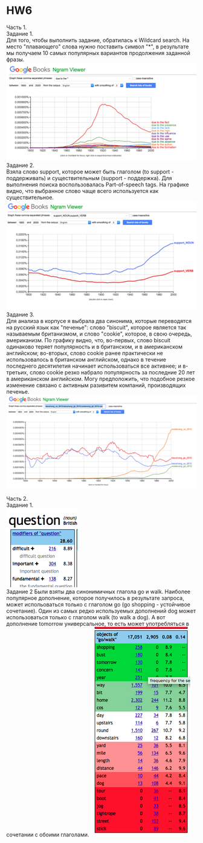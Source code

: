 # HW6
Часть 1.   
Задание 1.    
Для того, чтобы выполнить задание, обратилась к Wildcard search. На место "плавающего" слова нужно поставить символ "*", в результате мы получаем 10 самых популярных вариантов продолжения заданной фразы.
![](https://github.com/arinaautumn/HW6/blob/master/Screen%20Shot%202018-04-08%20at%2022.03.38.png?raw=true)
Задание 2.  
Взяла слово support, которое может быть глаголом (to support - поддерживать) и существительным (support - поддержка). Для выполнения поиска воспользовалась Part-of-speech tags. На графике видно, что выбранное слово чаще всего используется как существительное.
![](https://github.com/arinaautumn/HW6/blob/master/Screen%20Shot%202018-04-09%20at%2000.35.33.png?raw=true)
Задание 3.  
Для анализа в корпусе я выбрала два синонима, которые переводятся на русский язык как "печенье": слово "biscuit", которое является так называемым британизмом, и слово "cookie", которое, в свою очередь, американизм. По графику видно, что, во-первых, слово biscuit одинаково теряет популярность и в британском, и в американском английском; во-вторых, слово cookie ранее практически не использовалось в британском английском, однако в течение последнего десятилетия начинает использоваться все активнее; и в-третьих, слово cookie резко набрало популярность за последние 20 лет в американском английском. Могу предположить, что подобное резкое изменение связано с активным разивитем компаний, производящих печенье. 
![](https://github.com/arinaautumn/HW6/blob/master/Screen%20Shot%202018-04-09%20at%2000.52.38.png?raw=true)


Часть 2.     
Задание 1.    
![](https://github.com/arinaautumn/HW6/blob/master/Screen%20Shot%202018-04-09%20at%2012.33.39.png?raw=true)   
Задание 2 
Были взяты два синонимичных глагола go и walk. Наиболее популярное дополнение, которое получилось в результате запроса, может испольоваться только с глаголом go (go shopping - устойчивое сочетание). Один из самых редко используемых дополнений dog может использоваться только с глаголом walk (to walk a dog). А вот дополнение tomorrow универсальное, то есть может употребляться в сочетании с обоими глаголами. 
![](https://github.com/arinaautumn/HW6/blob/master/Screen%20Shot%202018-04-09%20at%2012.43.48.png?raw=true)
